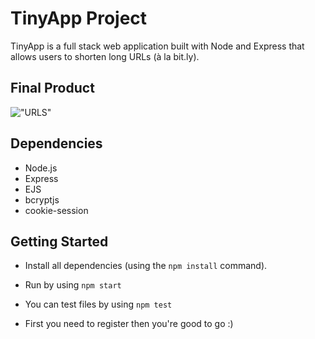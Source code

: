 # TinyApp Project

TinyApp is a full stack web application built with Node and Express that allows users to shorten long URLs (à la bit.ly).

## Final Product


!["URLS"](#https://ibb.co/4PgP4yj)

## Dependencies

- Node.js
- Express
- EJS
- bcryptjs
- cookie-session

## Getting Started

- Install all dependencies (using the `npm install` command).
- Run by using `npm start`
- You can test files by using `npm test`

- First you need to register then you're good to go :)

